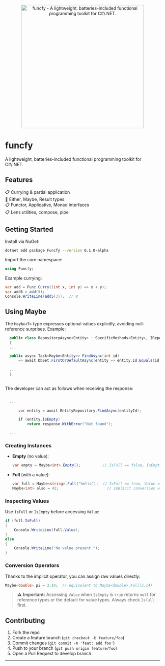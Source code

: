 <p align="center">
      <img  
        alt="funcfy - A lightweight, batteries-included functional programming toolkit for C#/.NET." 
        src="https://github.com/leo-oliveira-eng/funcfy/blob/main/images/logo.png"
        height="400px"
      />
</p>

# funcfy

A lightweight, batteries-included functional programming toolkit for C#/.NET.

## Features

📋 Currying & partial application  
🔄 Either, Maybe, Result types  
📋 Functor, Applicative, Monad interfaces  
📋 Lens utilities, compose, pipe

## Getting Started

Install via NuGet:

```bash
dotnet add package Funcfy --version 0.1.0-alpha
```

Import the core namespace:

```csharp
using Funcfy;
```

Example currying:

```csharp
var add = Func.Curry((int x, int y) => x + y);
var add5 = add(5);
Console.WriteLine(add5(3));  // 8
```

## Using Maybe<T>

The `Maybe<T>` type expresses optional values explicitly, avoiding null-reference surprises. Example:


  ```csharp
    public class RepositoryAsync<Entity> : SpecificMethods<Entity>, IRepositoryAsync<Entity>
    {
    ...

    public async Task<Maybe<Entity>> FindAsync(int id)
        => await DbSet.FirstOrDefaultAsync(entity => entity.Id.Equals(id));
        
    ...
    }
        
  ```

The developer can act as follows when receiving the response:

  ```csharp

    ...

        var entity = await EntityRepository.FindAsync(entityId);

        if (entity.IsEmpty)
            return response.WithError("Not found");

    ...

  ```

### Creating Instances

- **Empty** (no value):

  ```csharp
  var empty = Maybe<int>.Empty();          // IsFull == false, IsEmpty == true
  ```

- **Full** (with a value):

  ```csharp
  var full = Maybe<string>.Full("hello");  // IsFull == true, Value == "hello"
  Maybe<int> also = 42;                      // implicit conversion wraps 42 as Full
  ```

### Inspecting Values

Use `IsFull` or `IsEmpty` before accessing `Value`:

```csharp
if (full.IsFull)
{
    Console.WriteLine(full.Value);
}
else
{
    Console.WriteLine("No value present.");
}
```

### Conversion Operators

Thanks to the implicit operator, you can assign raw values directly:

```csharp
Maybe<double> pi = 3.14;  // equivalent to Maybe<double>.Full(3.14)
```

> ⚠️ **Important:** Accessing `Value` when `IsEmpty` is `true` returns `null` for reference types or the default for value types. Always check `IsFull` first.

## Contributing

1. Fork the repo  
2. Create a feature branch (`git checkout -b feature/foo`)  
3. Commit changes (`git commit -m 'feat: add foo'`)  
4. Push to your branch (`git push origin feature/foo`)  
5. Open a Pull Request to develop branch

---

